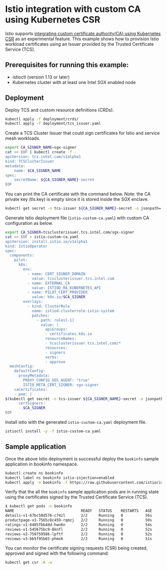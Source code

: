 # Istio integration with custom CA using Kubernetes CSR

Istio supports [integrating custom certificate authority(CA) using Kubernetes CSR](https://istio.io/latest/docs/tasks/security/cert-management/custom-ca-k8s/#part-2-using-custom-ca)
as an experimental feature. This example shows how to provision Istio workload
certificates using an Issuer provided by the Trusted Certificate Service (TCS).

## Prerequisites for running this example:

  - istioctl (version 1.13 or later)
  - Kubernetes cluster with at least one Intel SGX enabled node
  
## Deployment

Deploy TCS and custom resource definitions (CRDs).

```sh
kubectl apply -f deployment/crds/
kubectl apply -f deployment/tcs_issuer.yaml
```

Create a TCS Cluster Issuer that could sign certificates for Istio and service mesh workloads.

```sh
export CA_SIGNER_NAME=sgx-signer
cat << EOF | kubectl create -f -
apiVersion: tcs.intel.com/v1alpha1
kind: TCSClusterIssuer
metadata:
    name: $CA_SIGNER_NAME
spec:
    secretName: ${CA_SIGNER_NAME}-secret
EOF
````

You can print the CA certificate with the command below. Note: the CA private key (tls.key) is empty since it is stored inside the SGX enclave.

```sh
kubectl get secret -n tcs-issuer ${CA_SIGNER_NAME}-secret -o jsonpath='{.data.tls\.crt}' |base64 -d | sed -e 's;\(.*\);        \1;g'
```

Generate Istio deployment file (`istio-custom-ca.yaml`) with custom CA configuration as below. 

```sh
export CA_SIGNER=tcsclusterissuer.tcs.intel.com/sgx-signer
cat << EOF > istio-custom-ca.yaml
apiVersion: install.istio.io/v1alpha1
kind: IstioOperator
spec:
  components:
    pilot:
      k8s:
        env:
          - name: CERT_SIGNER_DOMAIN
            value: tcsclusterissuer.tcs.intel.com
          - name: EXTERNAL_CA
            value: ISTIOD_RA_KUBERNETES_API
          - name: PILOT_CERT_PROVIDER
            value: k8s.io/$CA_SIGNER
        overlays:
          - kind: ClusterRole
            name: istiod-clusterrole-istio-system
            patches:
              - path: rules[-1]
                value: |
                  apiGroups:
                  - certificates.k8s.io
                  resourceNames:
                  - tcsclusterissuer.tcs.intel.com/*
                  resources:
                  - signers
                  verbs:
                  - approve
  meshConfig:
    defaultConfig:
      proxyMetadata:
        PROXY_CONFIG_XDS_AGENT: "true"
        ISTIO_META_CERT_SIGNER: sgx-signer
    caCertificates:
    - pem: |
$(kubectl get secret -n tcs-issuer ${CA_SIGNER_NAME}-secret -o jsonpath='{.data.tls\.crt}' |base64 -d | sed -e 's;\(.*\);        \1;g')
      certSigners:
      - $CA_SIGNER
EOF
```

Install istio with the generated `istio-custom-ca.yaml` deployment file.


```sh
istioctl install -y -f istio-custom-ca.yaml
```

## Sample application

Once the above Istio deployment is successful deploy the `bookinfo`
sample application in bookinfo namespace.

```sh
kubectl create ns bookinfo
kubectl label ns bookinfo istio-injection=enabled
kubectl apply -n bookinfo -f https://raw.githubusercontent.com/istio/istio/master/samples/bookinfo/platform/kube/bookinfo.yaml
```

Verify that the all the `bookinfo` sample application pods are in running state using the certificates signed by the Trusted Certificate Service (TCS).

```sh
$ kubectl get pods -n bookinfo
NAME                              READY   STATUS    RESTARTS   AGE
details-v1-67bc58d576-c74zl       2/2     Running   0          56s
productpage-v1-7565c8c459-rqmzj   2/2     Running   0          50s
ratings-v1-6485fbb4dd-hwn6n       2/2     Running   0          54s
reviews-v1-545675bc9-8knfl        2/2     Running   0          52s
reviews-v2-759759586-lpftf        2/2     Running   0          52s
reviews-v3-bb5f95b65-phmx6        2/2     Running   0          51s
```

You can monitor the certificate signing requests (CSR) being created, approved and signed with the following command:

```sh
kubectl get csr -A -w
```
